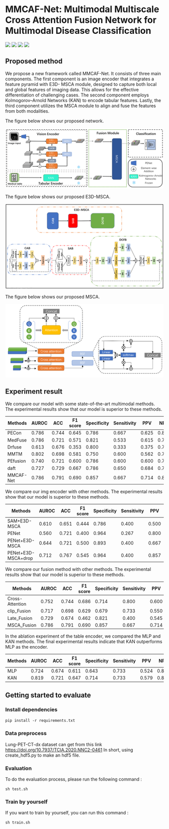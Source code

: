 # MMCAF-Net: Multimodal Multiscale Cross Attention Fusion Network for Multimodal Disease Classification

![](https://img.shields.io/badge/-Github-181717?style=flat-square&logo=Github&logoColor=FFFFFF)
![](https://img.shields.io/badge/-Awesome-FC60A8?style=flat-square&logo=Awesome&logoColor=FFFFFF)
![](https://img.shields.io/badge/-Python-3776AB?style=flat-square&logo=Python&logoColor=FFFFFF)
![](https://img.shields.io/badge/-Pytorch-EE4C2C?style=flat-square&logo=Pytorch&logoColor=FFFFFF)


## Proposed method
We propose a new framework called MMCAF-Net. It consists of three main components. The first component is an image encoder that integrates a feature pyramid with E3D-
MSCA module, designed to capture both local and global features of imaging data. This allows for the effective differentiation of challenging cases. The second component employs Kolmogorov–Arnold Networks (KAN) to encode tabular features. Lastly, the third component utilizes the MSCA module to align and fuse the features from both modalities.

The figure below shows our proposed network.

![image](images/main.png)

The figure below shows our proposed E3D-MSCA.

![image](images/E3D-MSCA.png)

The figure below shows our proposed MSCA.

![image](images/MSCA.png)

## Experiment result
   We compare our model with some state-of-the-art multimodal methods. The experimental results show that our model is superior to these methods.
<table>
<thead>
  <tr>
    <th>Methods</th>
    <th>AUROC</th>
    <th>ACC</th>
    <th>F1 score</th>
    <th>Specificity</th>
    <th>Sensitivity</th>
    <th>PPV</th>
    <th>NPV</th>
  </tr>
</thead>
<tbody>
  <tr>
    <td>PECon</td>
    <td>0.786</td>
    <td>0.744</td>
    <td>0.645</td>
    <td>0.786</td>
    <td>0.667</td>
    <td>0.625</td>
    <td>0.815</td>
  </tr>
  <tr>
    <td>MedFuse</td>
    <td>0.786</td>
    <td>0.721</td>
    <td>0.571</td>
    <td>0.821</td>
    <td>0.533</td>
    <td>0.615</td>
    <td>0.767</td>
  </tr>
  <tr>
    <td>Drfuse</td>
    <td>0.613</td>
    <td>0.676</td>
    <td>0.353</td>
    <td>0.800</td>
    <td>0.333</td>
    <td>0.375</td>
    <td>0.769</td>
  </tr>
  <tr>
    <td>MMTM</td>
    <td>0.802</td>
    <td>0.698</td>
    <td>0.581</td>
    <td>0.750</td>
    <td>0.600</td>
    <td>0.562</td>
    <td>0.778</td>
  </tr>
  <tr>
    <td>PEfusion</td>
    <td>0.740</td>
    <td>0.721</td>
    <td>0.600</td>
    <td>0.786</td>
    <td>0.600</td>
    <td>0.600</td>
    <td>0.786</td>
  </tr>
  <tr>
    <td>daft</td>
    <td>0.727</td>
    <td>0.729</td>
    <td>0.667</td>
    <td>0.786</td>
    <td>0.650</td>
    <td>0.684</td>
    <td>0.759</td>
  </tr>
  <tr>
    <td>MMCAF-Net</td>
    <td>0.786</td>
    <td>0.791</td>
    <td>0.690</td>
    <td>0.857</td>
    <td>0.667</td>
    <td>0.714</td>
    <td>0.828</td>
  </tr>
</tbody>
</table>

We compare our img encoder with other methods. The experimental results show that our model is superior to these methods.
<table>
<thead>
  <tr>
    <th>Methods</th>
    <th>AUROC</th>
    <th>ACC</th>
    <th>F1 score</th>
    <th>Specificity</th>
    <th>Sensitivity</th>
    <th>PPV</th>
    <th>NPV</th>
  </tr>
</thead>
<tbody>
  <tr>
    <td>SAM+E3D-MSCA</td>
    <td>0.610</td>
    <td>0.651</td>
    <td>0.444</td>
    <td>0.786</td>
    <td>0.400</td>
    <td>0.500</td>
    <td>0.710</td>
  </tr>
  <tr>
    <td>PENet</td>
    <td>0.560</td>
    <td>0.721</td>
    <td>0.400</td>
    <td>0.964</td>
    <td>0.267</td>
    <td>0.800</td>
    <td>0.711</td>
  </tr>
  <tr>
    <td>PENet+E3D-MSCA</td>
    <td>0.644</td>
    <td>0.721</td>
    <td>0.500</td>
    <td>0.893</td>
    <td>0.400</td>
    <td>0.667</td>
    <td>0.735</td>
  </tr>
  <tr>
    <td>PENet+E3D-MSCA+drop</td>
    <td>0.712</td>
    <td>0.767</td>
    <td>0.545</td>
    <td>0.964</td>
    <td>0.400</td>
    <td>0.857</td>
    <td>0.857</td>
  </tr>
</tbody>
</table>

We compare our fusion method with other methods. The experimental results show that our model is superior to these methods.
<table>
<thead>
  <tr>
    <th>Methods</th>
    <th>AUROC</th>
    <th>ACC</th>
    <th>F1 score</th>
    <th>Specificity</th>
    <th>Sensitivity</th>
    <th>PPV</th>
    <th>NPV</th>
  </tr>
</thead>
<tbody>
  <tr>
    <td>Cross-Attention</td>
    <td>0.752</td>
    <td>0.744</td>
    <td>0.686</td>
    <td>0.714</td>
    <td>0.800</td>
    <td>0.600</td>
    <td>0.870</td>
  </tr>
  <tr>
    <td>clip_Fusion</td>
    <td>0.717</td>
    <td>0.698</td>
    <td>0.629</td>
    <td>0.679</td>
    <td>0.733</td>
    <td>0.550</td>
    <td>0.826</td>
  </tr>
  <tr>
    <td>Late_Fusion</td>
    <td>0.729</td>
    <td>0.674</td>
    <td>0.462</td>
    <td>0.821</td>
    <td>0.400</td>
    <td>0.545</td>
    <td>0.719</td>
  </tr>
  <tr>
    <td>MSCA_Fusion</td>
    <td>0.786</td>
    <td>0.791</td>
    <td>0.690</td>
    <td>0.857</td>
    <td>0.667</td>
    <td>0.714</td>
    <td>0.828</td>
  </tr>
</tbody>
</table>

In the ablation experiment of the table encoder, we compared the MLP and KAN methods. The final experimental results indicate that KAN outperforms MLP as the encoder.
<table>
<thead>
  <tr>
    <th>Methods</th>
    <th>AUROC</th>
    <th>ACC</th>
    <th>F1 score</th>
    <th>Specificity</th>
    <th>Sensitivity</th>
    <th>PPV</th>
    <th>NPV</th>
  </tr>
</thead>
<tbody>
  <tr>
    <td>MLP</td>
    <td>0.724</td>
    <td>0.674</td>
    <td>0.611</td>
    <td>0.643</td>
    <td>0.733</td>
    <td>0.524</td>
    <td>0.818</td>
  </tr>
  <tr>
    <td>KAN</td>
    <td>0.819</td>
    <td>0.721</td>
    <td>0.647</td>
    <td>0.714</td>
    <td>0.733</td>
    <td>0.579</td>
    <td>0.833</td>
  </tr>
</tbody>
</table>


## Getting started to evaluate
### Install dependencies
```
pip install -r requirements.txt
```

### Data preprocess
Lung-PET-CT-dx dataset can get from this link https://doi.org/10.7937/TCIA.2020.NNC2-0461
In short, using create_hdf5.py to make an hdf5 file.

### Evaluation
To do the evaluation process, please run the following command :
```
sh test.sh
```

### Train by yourself
If you want to train by yourself, you can run this command :
```
sh train.sh
```
